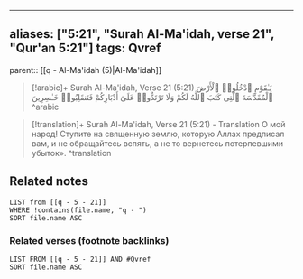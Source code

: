
---
aliases: ["5:21", "Surah Al-Ma'idah, verse 21", "Qur'an 5:21"]
tags: Qvref
---

parent:: [[q - Al-Ma'idah (5)|Al-Ma'idah]]

> [!arabic]+ Surah Al-Ma'idah, Verse 21 (5:21)
> <span class="quran-arabic">يَـٰقَوْمِ ٱدْخُلُوا۟ ٱلْأَرْضَ ٱلْمُقَدَّسَةَ ٱلَّتِى كَتَبَ ٱللَّهُ لَكُمْ وَلَا تَرْتَدُّوا۟ عَلَىٰٓ أَدْبَارِكُمْ فَتَنقَلِبُوا۟ خَـٰسِرِينَ</span>
^arabic

> [!translation]+ Surah Al-Ma'idah, Verse 21 (5:21) - Translation
> О мой народ! Ступите на священную землю, которую Аллах предписал вам, и не обращайтесь вспять, а не то вернетесь потерпевшими убыток».
^translation



## Related notes
```dataview
LIST from [[q - 5 - 21]]
WHERE !contains(file.name, "q - ")
SORT file.name ASC
```

### Related verses (footnote backlinks)
```dataview
LIST FROM [[q - 5 - 21]] AND #Qvref
SORT file.name ASC
```

